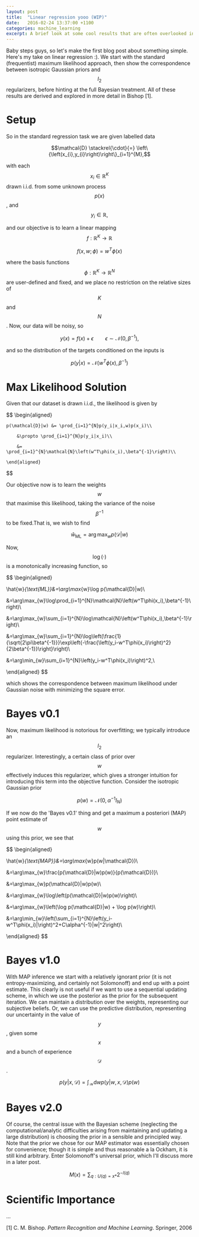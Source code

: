 ```yaml
---
layout: post
title:  "Linear regression yooo (WIP)"
date:   2016-02-24 13:37:00 +1100
categories: machine_learning
excerpt: A brief look at some cool results that are often overlooked in short treatments of linear regression. Also, my first blog post! Yay :)
---
```


Baby steps guys, so let's make the first blog post about something simple. Here's my take on linear regression :). We start with the standard (frequentist) maximum likelihood approach, then show the correspondence between isotropic Gaussian priors and $$l_2$$ regularizers, before hinting at the full Bayesian treatment. All of these results are derived and explored in more detail in Bishop [1].

# Setup

So in the standard regression task we are given labelled data

$$\mathcal{D} \stackrel{\cdot}{=} \left\{\left(x_{i},y_{i}\right)\right\}_{i=1}^{M},$$

with each $$ x_{i}\in\mathbb{R}^K$$ drawn i.i.d. from some unknown process $$ p(x)$$, and $$ y_i\in \mathbb{R},$$

and our objective is to learn a linear mapping $$ f:\mathbb{R}^K\to\mathbb{R} $$

$$f(x,w;\phi)=w^T\phi(x)$$

where the basis functions 
$$\phi : \mathbb{R}^K \to \mathbb{R}^N$$
are user-defined and fixed, and we place no restriction on the relative sizes of $$ K $$ and $$ N$$. Now, our data will be noisy, so

$$y(x)=f(x)+\epsilon \qquad \epsilon\sim\mathcal{N}(0,\beta^{-1}),$$

and so the distribution of the targets conditioned on the inputs is

$$p(y|x) = \mathcal{N}\left(w^T\phi(x),\beta^{-1}\right)$$

# Max Likelihood Solution

Given that our dataset is drawn i.i.d., the likelihood is given by

$$
	\begin{aligned}

	p(\mathcal{D}|w) &= \prod_{i=1}^{N}p(y_i|x_i,w)p(x_i)\\

		&\propto \prod_{i=1}^{N}p(y_i|x_i)\\

		&= \prod_{i=1}^{N}\mathcal{N}\left(w^T\phi(x_i),\beta^{-1}\right)\\

	\end{aligned}
$$

Our objective now is to learn the weights $$ w$$ that maximise this likelihood, taking the variance of the noise $$ \beta^{-1}$$ to be fixed.That is, we wish to find

$$
\hat{w}_{\text{ML}} = \arg\max_{w}p(\mathcal{D}|w)
$$

Now, $$ \log(\cdot) $$ is a monotonically increasing function, so

$$
\begin{aligned}

\hat{w}_{\text{ML}}&=\arg\max_{w}\log p(\mathcal{D}|w)\\

&=\arg\max_{w}\log\prod_{i=1}^{N}\mathcal{N}\left(w^T\phi(x_i),\beta^{-1}\right)\\

&=\arg\max_{w}\sum_{i=1}^{N}\log\mathcal{N}\left(w^T\phi(x_i),\beta^{-1}\right)\\

&=\arg\max_{w}\sum_{i=1}^{N}\log\left(\frac{1}{\sqrt{2\pi\beta^{-1}}}\exp\left\{-\frac{\left(y_i-w^T\phi(x_i)\right)^2}{2\beta^{-1}}\right\}\right)\\

&=\arg\min_{w}\sum_{i=1}^{N}\left(y_i-w^T\phi(x_i)\right)^2,\\

\end{aligned}
$$

which shows the correspondence between maximum likelihood under Gaussian noise with minimizing the square error.

# Bayes v0.1

Now, maximum likelihood is notorious for overfitting; we typically introduce an $$ l_2$$ regularizer. Interestingly, a certain class of prior over $$ w$$ effectively induces this regularizer, which gives a stronger intuition for introducing this term into the objective function. Consider the isotropic Gaussian prior

$$
p(w) = \mathcal{N}\left(0,\alpha^{-1}I_{N}\right)
$$

If we now do the 'Bayes v0.1' thing and get a maximum a posteriori (MAP) point estimate of $$ w $$ using this prior, we see that

$$
\begin{aligned}

\hat{w}_{\text{MAP}}&=\arg\max_{w}p(w|\mathcal{D})\\

&=\arg\max_{w}\frac{p(\mathcal{D}|w)p(w)}{p(\mathcal{D})}\\

&=\arg\max_{w}p(\mathcal{D}|w)p(w)\\

&=\arg\max_{w}\log\left(p(\mathcal{D}|w)p(w)\right)\\

&=\arg\max_{w}\left(\log p(\mathcal{D}|w) + \log p(w)\right)\\

&=\arg\min_{w}\left(\sum_{i=1}^{N}\left(y_i-w^T\phi(x_i)|\right)^2+C\alpha^{-1}\|w\|^2\right)\\

\end{aligned}
$$

# Bayes v1.0

With MAP inference we start with a relatively ignorant prior (it is not entropy-maximizing, and certainly not Solomonoff) and end up with a point estimate. This clearly is not useful if we want to use a sequential updating scheme, in which we use the posterior as the prior for the subsequent iteration. We can maintain a distribution over the weights, representing our subjective beliefs. Or, we can use the predictive distribution, representing our uncertainty in the value of $$ y$$, given some $$ x$$ and a bunch of experience $$ \mathcal{D}$$.

$$
p(y|x,\mathcal{D}) = \int_\mathcal{W}\text{d}wp(y|w,x,\mathcal{D})p(w)
$$

# Bayes v2.0

Of course, the central issue with the Bayesian scheme (neglecting the computational/analytic difficulties arising from maintaining and updating a large distribution) is choosing the prior in a sensible and principled way. Note that the prior we chose for our MAP estimator was essentially chosen for convenience; though it is simple and thus reasonable a la Ockham, it is still kind arbitrary. Enter Solomonoff's universal prior, which I'll discuss more in a later post.

$$
M(x) = \sum_{q:U(q)=x*}2^{-l(q)}
$$

# Scientific Importance

...

[1] C. M. Bishop. _Pattern Recognition and Machine Learning_. Springer, 2006